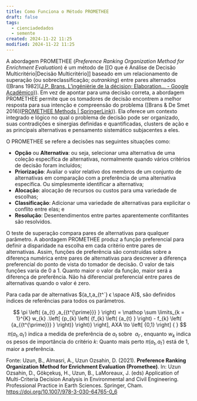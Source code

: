 ```yaml
---
title: Como Funciona o Método PROMETHEE
draft: false
tags:
  - cienciadedados
  - semente
created: 2024-11-22 11:25
modified: 2024-11-22 11:25
---
```

A abordagem PROMETHEE (*Preference Ranking Organization Method for Enrichment Evaluation*) é um método de [[O que é Análise de Decisão Multicritério|Decisão Multicritério]] baseado em um relacionamento de superação (ou sobreclassificação; *outranking*) entre pares alternados ([Brans 1982]([J.P. Brans. L’ingénièrie de la décision; Elaboration... - Google Acadêmico](https://scholar.google.com/scholar?&q=J.P.%20Brans.%20L%E2%80%99ing%C3%A9ni%C3%A8rie%20de%20la%20d%C3%A9cision%3B%20Elaboration%20d%E2%80%99instruments%20d%E2%80%99aide%20%C3%A0%20la%20d%C3%A9cision.%20La%20m%C3%A9thode%20PROMETHEE.%20In%20R.%20Nadeau%20and%20M.%20Landry%2C%20editors%2C%20L%E2%80%99aide%20%C3%A0%20la%20d%C3%A9cision%3A%20Nature%2C%20Instruments%20et%20Perspectives%20d%E2%80%99Avenir%2C%20pages%20183%E2%80%93213%2C%20Qu%C3%A9bec%2C%20Canada%2C%201982.%20Presses%20de%20l%E2%80%99Universit%C3%A9%20Laval.))). Em vez de apontar para uma decisão correta, a abordagem PROMETHEE permite que os tomadores de decisão encontrem a melhor resposta para sua intenção e compreensão do problema ([Brans & De Smet 2016]([PROMETHEE Methods | SpringerLink](https://link.springer.com/chapter/10.1007/978-1-4939-3094-4_6))). Ela oferece um contexto integrado e lógico no qual o problema de decisão pode ser organizado, suas contradições e sinergias definidas e quantificadas, clusters de ação e as principais alternativas e pensamento sistemático subjacentes a eles. 

O PROMETHEE se refere a decisões nas seguintes situações como:
- **Opção** ou **Alternativa**: ou seja, selecionar uma alternativa de uma coleção específica de alternativas, normalmente quando vários critérios de decisão foram incluídos; 
- **Priorização**: Avaliar o valor relativo dos membros de um conjunto de alternativas em comparação com a preferência de uma alternativa específica. Ou simplesmente identificar a alternativa;
- **Alocação**: alocação de recursos ou custos para uma variedade de escolhas;
- **Classificação**: Adicionar uma variedade de alternativas para explicitar o conflito entre elas; e 
- **Resolução**: Desentendimentos entre partes aparentemente conflitantes são resolvidos.

O teste de superação compara pares de alternativas para qualquer parâmetro. A abordagem PROMETHEE produz a função preferencial para definir a disparidade na escolha em cada critério entre pares de alternativas. Assim, funções de preferência são construídas sobre a diferença numérica entre pares de alternativas para descrever a diferença preferencial do ponto de vista do tomador de decisão. O valor de tais funções varia de 0 a 1. Quanto maior o valor da função, maior será a diferença de preferência. Não há diferencial preferencial entre pares de alternativas quando o valor é zero.

Para cada par de alternativas $(a_t,a_{t^´} ϵ \space A)$, são definidos índices de referências para todos os parâmetros.

$$
\pi \left( {a_{t} ,a_{{t^{\prime}}} } \right) = \mathop \sum \limits_{k = 1}^{K} w_{k} .\left[ {p_{k} \left( {f_{k} \left( {a_{t} } \right) - f_{k} \left( {a_{{t^{\prime}}} } \right)} \right)} \right], AXA \to \left[ {0,1} \right] { }
$$
 $\pi \left( {a_{t} ,a_{{t^{\prime}}} } \right)$ indica a medida de preferência de $a_t$ sobre  $a_{t´}$, enquanto $w_{k}$ indica os pesos de importância do critério $k$: Quanto mais perto $\pi \left( {a_{t} ,a_{{t^{\prime}}} } \right)$ está de 1, maior a preferência.

Fonte: Uzun, B., Almasri, A., Uzun Ozsahin, D. (2021). **Preference Ranking Organization Method for Enrichment Evaluation (Promethee)**. In: Uzun Ozsahin, D., Gökçekuş, H., Uzun, B., LaMoreaux, J. (eds) Application of Multi-Criteria Decision Analysis in Environmental and Civil Engineering. Professional Practice in Earth Sciences. Springer, Cham. https://doi.org/10.1007/978-3-030-64765-0_6
